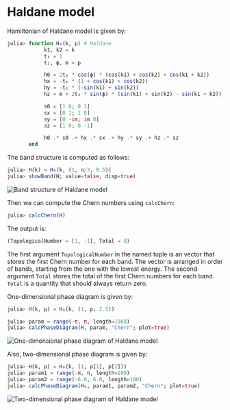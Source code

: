 # Haldane model

Hamiltonian of Haldane model is given by:

```julia
julia> function H₀(k, p) # Haldane
            k1, k2 = k
            t₁ = 1
            t₂, ϕ, m = p

            h0 = 2t₂ * cos(ϕ) * (cos(k1) + cos(k2) + cos(k1 + k2))
            hx = -t₁ * (1 + cos(k1) + cos(k2))
            hy = -t₁ * (-sin(k1) + sin(k2))
            hz = m + 2t₂ * sin(ϕ) * (sin(k1) + sin(k2) - sin(k1 + k2))

            s0 = [1 0; 0 1]
            sx = [0 1; 1 0]
            sy = [0 -im; im 0]
            sz = [1 0; 0 -1]

            h0 .* s0 .+ hx .* sx .+ hy .* sy .+ hz .* sz
       end
```

The band structure is computed as follows:

```julia
julia> H(k) = H₀(k, (1, π/3, 0.5))
julia> showBand(H; value=false, disp=true)
```


![Band structure of Haldane model](https://github.com/KskAdch/TopologicalNumbers.jl/assets/139373570/5f1da3f6-c0d8-4bd7-84cf-a591bf59a137)


Then we can compute the Chern numbers using `calcChern`:

```julia
julia> calcChern(H)
```

The output is:

```julia
(TopologicalNumber = [1, -1], Total = 0)
```

The first argument `TopologicalNumber` in the named tuple is an vector that stores the first Chern number for each band. 
The vector is arranged in order of bands, starting from the one with the lowest energy.
The second argument `Total` stores the total of the first Chern numbers for each band.
`Total` is a quantity that should always return zero.



One-dimensional phase diagram is given by:

```julia
julia> H(k, p) = H₀(k, (1, p, 2.5))

julia> param = range(-π, π, length=1000)
julia> calcPhaseDiagram(H, param, "Chern"; plot=true)
```

![One-dimensional phase diagram of Haldane model](https://github.com/KskAdch/TopologicalNumbers.jl/assets/139373570/bb9682bc-55a2-41c8-ba1f-b90763e9233f)

Also, two-dimensional phase diagram is given by:

```julia
julia> H(k, p) = H₀(k, (1, p[1], p[2]))
julia> param1 = range(-π, π, length=100)
julia> param2 = range(-6.0, 6.0, length=100)
julia> calcPhaseDiagram(H₀, param1, param2, "Chern"; plot=true)
```

![Two-dimensional phase diagram of Haldane model](https://github.com/KskAdch/TopologicalNumbers.jl/assets/139373570/a61ca3b0-28b9-44a8-b50f-67547a453ebe)
